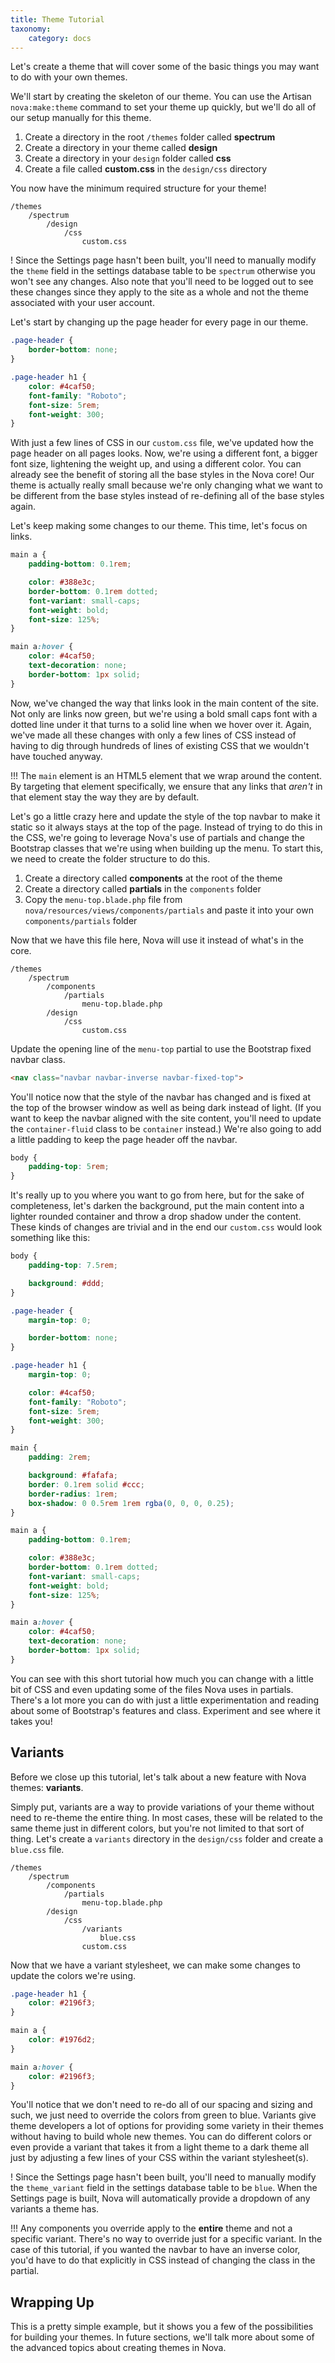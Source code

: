 ```yaml
---
title: Theme Tutorial
taxonomy:
    category: docs
---
```


Let's create a theme that will cover some of the basic things you may want to do with your own themes.

We'll start by creating the skeleton of our theme. You can use the Artisan `nova:make:theme` command to set your theme up quickly, but we'll do all of our setup manually for this theme.

1. Create a directory in the root `/themes` folder called __spectrum__
2. Create a directory in your theme called __design__
3. Create a directory in your `design` folder called __css__
4. Create a file called __custom.css__ in the `design/css` directory

You now have the minimum required structure for your theme!

```
/themes
    /spectrum
        /design
            /css
                custom.css
```

! Since the Settings page hasn't been built, you'll need to manually modify the `theme` field in the settings database table to be `spectrum` otherwise you won't see any changes. Also note that you'll need to be logged out to see these changes since they apply to the site as a whole and not the theme associated with your user account.

Let's start by changing up the page header for every page in our theme.

```css
.page-header {
	border-bottom: none;
}

.page-header h1 {
	color: #4caf50;
	font-family: "Roboto";
	font-size: 5rem;
	font-weight: 300;
}
```

With just a few lines of CSS in our `custom.css` file, we've updated how the page header on all pages looks. Now, we're using a different font, a bigger font size, lightening the weight up, and using a different color. You can already see the benefit of storing all the base styles in the Nova core! Our theme is actually really small because we're only changing what we want to be different from the base styles instead of re-defining all of the base styles again.

Let's keep making some changes to our theme. This time, let's focus on links.

```css
main a {
	padding-bottom: 0.1rem;

	color: #388e3c;
	border-bottom: 0.1rem dotted;
	font-variant: small-caps;
	font-weight: bold;
	font-size: 125%;
}

main a:hover {
	color: #4caf50;
	text-decoration: none;
	border-bottom: 1px solid;
}
```

Now, we've changed the way that links look in the main content of the site. Not only are links now green, but we're using a bold small caps font with a dotted line under it that turns to a solid line when we hover over it. Again, we've made all these changes with only a few lines of CSS instead of having to dig through hundreds of lines of existing CSS that we wouldn't have touched anyway.

!!! The `main` element is an HTML5 element that we wrap around the content. By targeting that element specifically, we ensure that any links that _aren't_ in that element stay the way they are by default.

Let's go a little crazy here and update the style of the top navbar to make it static so it always stays at the top of the page. Instead of trying to do this in the CSS, we're going to leverage Nova's use of partials and change the Bootstrap classes that we're using when building up the menu. To start this, we need to create the folder structure to do this.

1. Create a directory called __components__ at the root of the theme
2. Create a directory called __partials__ in the `components` folder
3. Copy the `menu-top.blade.php` file from `nova/resources/views/components/partials` and paste it into your own `components/partials` folder

Now that we have this file here, Nova will use it instead of what's in the core.

```
/themes
    /spectrum
        /components
            /partials
                menu-top.blade.php
        /design
            /css
                custom.css
```

Update the opening line of the `menu-top` partial to use the Bootstrap fixed navbar class.

```html
<nav class="navbar navbar-inverse navbar-fixed-top">
```

You'll notice now that the style of the navbar has changed and is fixed at the top of the browser window as well as being dark instead of light. (If you want to keep the navbar aligned with the site content, you'll need to update the `container-fluid` class to be `container` instead.) We're also going to add a little padding to keep the page header off the navbar.

```css
body {
    padding-top: 5rem;
}
```

It's really up to you where you want to go from here, but for the sake of completeness, let's darken the background, put the main content into a lighter rounded container and throw a drop shadow under the content. These kinds of changes are trivial and in the end our `custom.css` would look something like this:

```css
body {
	padding-top: 7.5rem;

	background: #ddd;
}

.page-header {
	margin-top: 0;

	border-bottom: none;
}

.page-header h1 {
	margin-top: 0;

	color: #4caf50;
	font-family: "Roboto";
	font-size: 5rem;
	font-weight: 300;
}

main {
	padding: 2rem;

	background: #fafafa;
	border: 0.1rem solid #ccc;
	border-radius: 1rem;
	box-shadow: 0 0.5rem 1rem rgba(0, 0, 0, 0.25);
}

main a {
	padding-bottom: 0.1rem;

	color: #388e3c;
	border-bottom: 0.1rem dotted;
	font-variant: small-caps;
	font-weight: bold;
	font-size: 125%;
}

main a:hover {
	color: #4caf50;
	text-decoration: none;
	border-bottom: 1px solid;
}
```

You can see with this short tutorial how much you can change with a little bit of CSS and even updating some of the files Nova uses in partials. There's a lot more you can do with just a little experimentation and reading about some of Bootstrap's features and class. Experiment and see where it takes you!

## Variants

Before we close up this tutorial, let's talk about a new feature with Nova themes: __variants__.

Simply put, variants are a way to provide variations of your theme without need to re-theme the entire thing. In most cases, these will be related to the same theme just in different colors, but you're not limited to that sort of thing. Let's create a `variants` directory in the `design/css` folder and create a `blue.css` file.

```
/themes
    /spectrum
        /components
            /partials
                menu-top.blade.php
        /design
            /css
                /variants
                    blue.css
                custom.css
```

Now that we have a variant stylesheet, we can make some changes to update the colors we're using.

```css
.page-header h1 {
	color: #2196f3;
}

main a {
	color: #1976d2;
}

main a:hover {
	color: #2196f3;
}
```

You'll notice that we don't need to re-do all of our spacing and sizing and such, we just need to override the colors from green to blue. Variants give theme developers a lot of options for providing some variety in their themes without having to build whole new themes. You can do different colors or even provide a variant that takes it from a light theme to a dark theme all just by adjusting a few lines of your CSS within the variant stylesheet(s).

! Since the Settings page hasn't been built, you'll need to manually modify the `theme_variant` field in the settings database table to be `blue`. When the Settings page is built, Nova will automatically provide a dropdown of any variants a theme has.

!!! Any components you override apply to the __entire__ theme and not a specific variant. There's no way to override just for a specific variant. In the case of this tutorial, if you wanted the navbar to have an inverse color, you'd have to do that explicitly in CSS instead of changing the class in the partial.

## Wrapping Up

This is a pretty simple example, but it shows you a few of the possibilities for building your themes. In future sections, we'll talk more about some of the advanced topics about creating themes in Nova.
